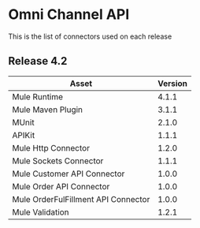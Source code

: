 # Omni Channel API
This is the list of connectors used on each release
## Release 4.2
Asset | Version
------|---------
Mule Runtime | 4.1.1
Mule Maven Plugin | 3.1.1
MUnit  |  2.1.0
APIKit  |  1.1.1
Mule Http Connector  |  1.2.0
Mule Sockets Connector  |  1.1.1  
Mule Customer API Connector  |  1.0.0
Mule Order API Connector  |  1.0.0
Mule OrderFulFillment API Connector  |  1.0.0
Mule Validation | 1.2.1
